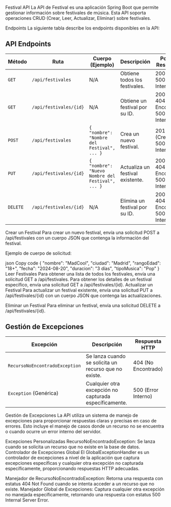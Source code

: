 Festival API
La API de Festival es una aplicación Spring Boot que permite gestionar información sobre festivales de música. Esta API soporta operaciones CRUD (Crear, Leer, Actualizar, Eliminar) sobre festivales.

Endpoints
La siguiente tabla describe los endpoints disponibles en la API:

## API Endpoints

| Método   | Ruta                  | Cuerpo (Ejemplo)                            | Descripción                                | Posibles Respuestas          |
|----------|-----------------------|---------------------------------------------|--------------------------------------------|------------------------------|
| `GET`    | `/api/festivales`     | N/A                                         | Obtiene todos los festivales.              | 200 (OK), 500 (Error Interno)|
| `GET`    | `/api/festivales/{id}`| N/A                                         | Obtiene un festival por su ID.             | 200 (OK), 404 (No Encontrado), 500 (Error Interno)|
| `POST`   | `/api/festivales`     | `{ "nombre": "Nombre del Festival", ... }`  | Crea un nuevo festival.                    | 201 (Creado), 500 (Error Interno)|
| `PUT`    | `/api/festivales/{id}`| `{ "nombre": "Nuevo Nombre del Festival", ... }` | Actualiza un festival existente. | 200 (OK), 404 (No Encontrado), 500 (Error Interno)|
| `DELETE` | `/api/festivales/{id}`| N/A                                         | Elimina un festival por su ID.             | 200 (OK), 404 (No Encontrado), 500 (Error Interno)|



Crear un Festival
Para crear un nuevo festival, envía una solicitud POST a /api/festivales con un cuerpo JSON que contenga la información del festival.

Ejemplo de cuerpo de solicitud:

json
Copy code
{
  "nombre": "MadCool",
  "ciudad": "Madrid",
  "rangoEdad": "18+",
  "fecha": "2024-08-20",
  "duracion": "3 días",
  "tipoMusica": "Pop"
}
Leer Festivales
Para obtener una lista de todos los festivales, envía una solicitud GET a /api/festivales.
Para obtener los detalles de un festival específico, envía una solicitud GET a /api/festivales/{id}.
Actualizar un Festival
Para actualizar un festival existente, envía una solicitud PUT a /api/festivales/{id} con un cuerpo JSON que contenga las actualizaciones.

Eliminar un Festival
Para eliminar un festival, envía una solicitud DELETE a /api/festivales/{id}.



## Gestión de Excepciones

| Excepción                        | Descripción                                                                  | Respuesta HTTP          |
|----------------------------------|------------------------------------------------------------------------------|-------------------------|
| `RecursoNoEncontradoException`   | Se lanza cuando se solicita un recurso que no existe.                        | 404 (No Encontrado)     |
| `Exception` (Genérica)           | Cualquier otra excepción no capturada específicamente.                       | 500 (Error Interno)     |

Gestión de Excepciones
La API utiliza un sistema de manejo de excepciones para proporcionar respuestas claras y precisas en caso de errores. Esto incluye el manejo de casos donde un recurso no se encuentra o cuando ocurre un error interno del servidor.

Excepciones Personalizadas
RecursoNoEncontradoException: Se lanza cuando se solicita un recurso que no existe en la base de datos.
Controlador de Excepciones Global
El GlobalExceptionHandler es un controlador de excepciones a nivel de la aplicación que captura excepciones específicas y cualquier otra excepción no capturada específicamente, proporcionando respuestas HTTP adecuadas.

Manejador de RecursoNoEncontradoException: Retorna una respuesta con estatus 404 Not Found cuando se intenta acceder a un recurso que no existe.
Manejador Global de Excepciones: Captura cualquier otra excepción no manejada específicamente, retornando una respuesta con estatus 500 Internal Server Error.


